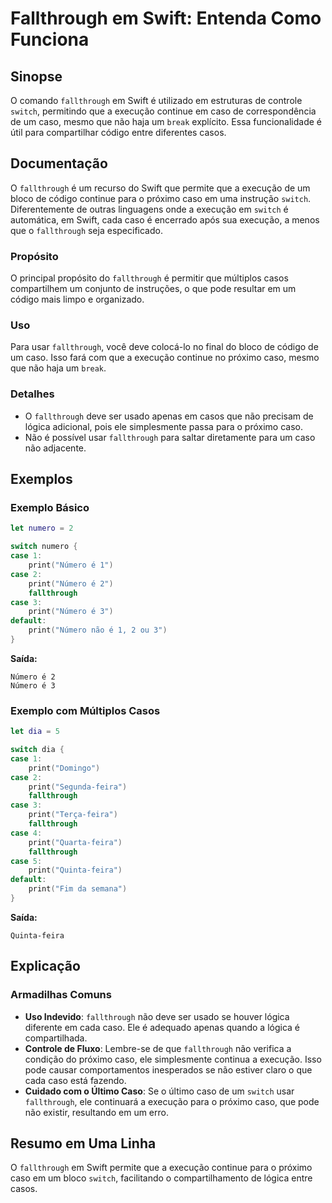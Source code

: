 <!--
Meta Description: # Fallthrough em Swift: Entenda Como Funciona ## Sinopse O comando `fallthrough` em Swift é utilizado em estruturas de controle `switch`, permitindo q...
Meta Keywords: fallthrough, caso, que, não, print
-->

# Fallthrough em Swift: Entenda Como Funciona

## Sinopse
O comando `fallthrough` em Swift é utilizado em estruturas de controle `switch`, permitindo que a execução continue em caso de correspondência de um caso, mesmo que não haja um `break` explícito. Essa funcionalidade é útil para compartilhar código entre diferentes casos.

## Documentação
O `fallthrough` é um recurso do Swift que permite que a execução de um bloco de código continue para o próximo caso em uma instrução `switch`. Diferentemente de outras linguagens onde a execução em `switch` é automática, em Swift, cada caso é encerrado após sua execução, a menos que o `fallthrough` seja especificado.

### Propósito
O principal propósito do `fallthrough` é permitir que múltiplos casos compartilhem um conjunto de instruções, o que pode resultar em um código mais limpo e organizado.

### Uso
Para usar `fallthrough`, você deve colocá-lo no final do bloco de código de um caso. Isso fará com que a execução continue no próximo caso, mesmo que não haja um `break`.

### Detalhes
- O `fallthrough` deve ser usado apenas em casos que não precisam de lógica adicional, pois ele simplesmente passa para o próximo caso.
- Não é possível usar `fallthrough` para saltar diretamente para um caso não adjacente.

## Exemplos

### Exemplo Básico
```swift
let numero = 2

switch numero {
case 1:
    print("Número é 1")
case 2:
    print("Número é 2")
    fallthrough
case 3:
    print("Número é 3")
default:
    print("Número não é 1, 2 ou 3")
}
```
**Saída:**
```
Número é 2
Número é 3
```

### Exemplo com Múltiplos Casos
```swift
let dia = 5

switch dia {
case 1:
    print("Domingo")
case 2:
    print("Segunda-feira")
    fallthrough
case 3:
    print("Terça-feira")
    fallthrough
case 4:
    print("Quarta-feira")
    fallthrough
case 5:
    print("Quinta-feira")
default:
    print("Fim da semana")
}
```
**Saída:**
```
Quinta-feira
```

## Explicação
### Armadilhas Comuns
- **Uso Indevido**: `fallthrough` não deve ser usado se houver lógica diferente em cada caso. Ele é adequado apenas quando a lógica é compartilhada.
- **Controle de Fluxo**: Lembre-se de que `fallthrough` não verifica a condição do próximo caso, ele simplesmente continua a execução. Isso pode causar comportamentos inesperados se não estiver claro o que cada caso está fazendo.
- **Cuidado com o Último Caso**: Se o último caso de um `switch` usar `fallthrough`, ele continuará a execução para o próximo caso, que pode não existir, resultando em um erro.

## Resumo em Uma Linha
O `fallthrough` em Swift permite que a execução continue para o próximo caso em um bloco `switch`, facilitando o compartilhamento de lógica entre casos.